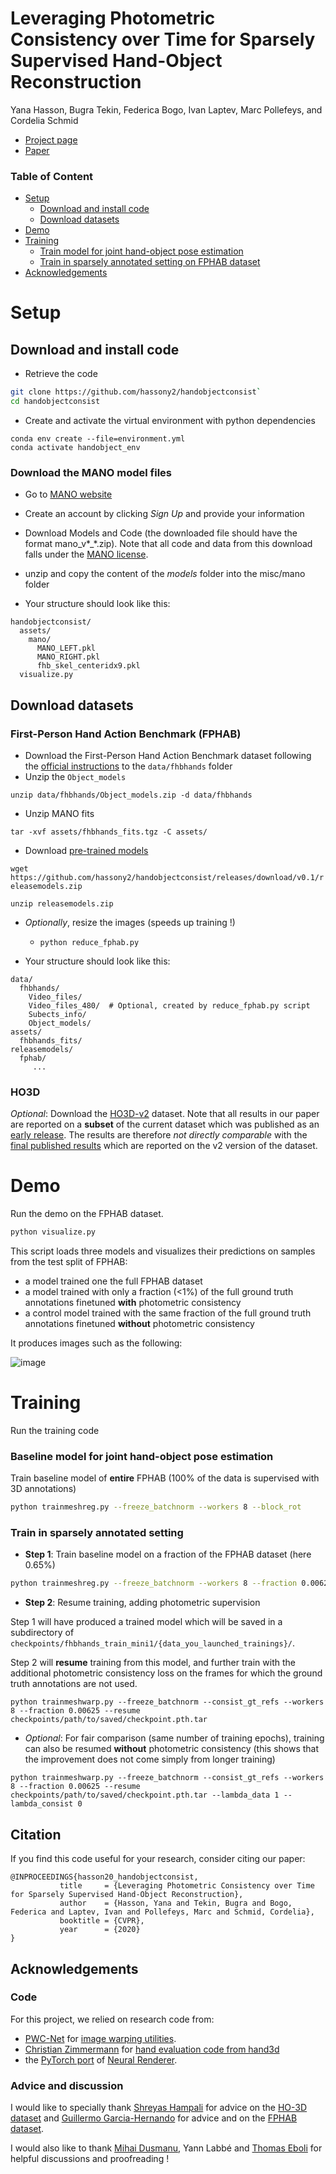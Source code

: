 # Leveraging Photometric Consistency over Time for Sparsely Supervised Hand-Object Reconstruction

Yana Hasson, Bugra Tekin, Federica Bogo, Ivan Laptev, Marc Pollefeys, and Cordelia Schmid

- [Project page](https://hassony2.github.io/handobjectconsist.html)
- [Paper](http://arxiv.org/abs/2004.13449)

### Table of Content

- [Setup](#setup)
  - [Download and install code](#download-and-install-code)
  - [Download datasets](#download-datasets)
- [Demo](#demo)
- [Training](#training)
  - [Train model for joint hand-object pose estimation](#baseline-model-for-joint-hand-object-pose-estimation)
  - [Train in sparsely annotated setting on FPHAB dataset](#train-in-sparsely-annotated-setting)
- [Acknowledgements](#acknowledgement)


# Setup

## Download and install code

- Retrieve the code
```sh
git clone https://github.com/hassony2/handobjectconsist`
cd handobjectconsist
```

- Create and activate the virtual environment with python dependencies
```
conda env create --file=environment.yml
conda activate handobject_env
```

### Download the MANO model files

- Go to [MANO website](http://mano.is.tue.mpg.de/)
- Create an account by clicking *Sign Up* and provide your information
- Download Models and Code (the downloaded file should have the format mano_v*_*.zip). Note that all code and data from this download falls under the [MANO license](http://mano.is.tue.mpg.de/license).
- unzip and copy the content of the *models* folder into the misc/mano folder


- Your structure should look like this:

```
handobjectconsist/
  assets/
    mano/
      MANO_LEFT.pkl
      MANO_RIGHT.pkl
      fhb_skel_centeridx9.pkl
  visualize.py
```

## Download datasets

### First-Person Hand Action Benchmark (FPHAB)

- Download the First-Person Hand Action Benchmark dataset following the [official instructions](https://github.com/guiggh/hand_pose_action) to the `data/fhbhands` folder
- Unzip the `Object_models`

`unzip data/fhbhands/Object_models.zip -d data/fhbhands`

- Unzip MANO fits

`tar -xvf assets/fhbhands_fits.tgz -C assets/`

- Download [pre-trained models](https://github.com/hassony2/handobjectconsist/releases/download/v0.1/releasemodels.zip)

`wget https://github.com/hassony2/handobjectconsist/releases/download/v0.1/releasemodels.zip`

`unzip releasemodels.zip`

- *Optionally*, resize the images (speeds up training !)
  - `python reduce_fphab.py`

- Your structure should look like this:

```
data/
  fhbhands/
    Video_files/
    Video_files_480/  # Optional, created by reduce_fphab.py script
    Subects_info/
    Object_models/
assets/
  fhbhands_fits/
releasemodels/
  fphab/
     ...
```

### HO3D

*Optional*: Download the [HO3D-v2](https://files.icg.tugraz.at/d/76661ed06445490ab21c/) dataset.
Note that all results in our paper are reported on a **subset** of the current dataset which was published as an [early release](https://arxiv.org/abs/1907.01481v1).
The results are therefore *not directly comparable* with the [final published results](https://arxiv.org/abs/1907.01481) which are reported on the v2 version of the dataset.

# Demo

Run the demo on the FPHAB dataset.

```sh
python visualize.py
```

This script loads three models and visualizes their predictions on samples from the test split of FPHAB:

- a model trained one the full FPHAB dataset
- a model trained with only a fraction (<1%) of the full ground truth annotations finetuned **with** photometric consistency
- a control model trained with the same fraction of the full ground truth annotations finetuned **without** photometric consistency

It produces images such as the following:

![image](readme_assets/with_and_without_photo_consist.png)


# Training

Run the training code

### Baseline model for joint hand-object pose estimation

Train baseline model of **entire** FPHAB (100% of the data is supervised with 3D annotations)

```sh
python trainmeshreg.py --freeze_batchnorm --workers 8 --block_rot
```

### Train in sparsely annotated setting


- **Step 1**: Train baseline model on a fraction of the FPHAB dataset (here 0.65%)

```sh
python trainmeshreg.py --freeze_batchnorm --workers 8 --fraction 0.00625 --eval_freq 50
```

- **Step 2**: Resume training, adding photometric supervision

Step 1 will have produced a trained model which will be saved in a subdirectory of `checkpoints/fhbhands_train_mini1/{data_you_launched_trainings}/`.

Step 2 will **resume** training from this model, and further train with the additional photometric consistency loss on the frames for which the ground truth annotations are not used.

`python trainmeshwarp.py --freeze_batchnorm --consist_gt_refs --workers 8 --fraction 0.00625 --resume checkpoints/path/to/saved/checkpoint.pth.tar`

- *Optional*: For fair comparison (same number of training epochs), training can also be resumed **without** photometric consistency (this shows that the improvement does not come simply from longer training)

`python trainmeshwarp.py --freeze_batchnorm --consist_gt_refs --workers 8 --fraction 0.00625 --resume checkpoints/path/to/saved/checkpoint.pth.tar --lambda_data 1 --lambda_consist 0`

## Citation

If you find this code useful for your research, consider citing our paper:

```
@INPROCEEDINGS{hasson20_handobjectconsist,
	       title     = {Leveraging Photometric Consistency over Time for Sparsely Supervised Hand-Object Reconstruction},
	       author    = {Hasson, Yana and Tekin, Bugra and Bogo, Federica and Laptev, Ivan and Pollefeys, Marc and Schmid, Cordelia},
	       booktitle = {CVPR},
	       year      = {2020}
}
```

## Acknowledgements

### Code

For this project, we relied on research code from:

- [PWC-Net](https://github.com/NVlabs/PWC-Net) for [image warping utilities](https://github.com/NVlabs/PwidthC-Net/blob/master/PyTorch/models/PWCNet.py#L139).
- [Christian Zimmermann](https://lmb.informatik.uni-freiburg.de/people/zimmermc/) for [hand evaluation code from hand3d](https://github.com/lmb-freiburg/hand3d)
- the [PyTorch port](https://github.com/daniilidis-group/neural_renderer) of [Neural Renderer](https://github.com/hiroharu-kato/neural_renderer).

### Advice and discussion

I would like to specially thank [Shreyas Hampali](https://www.tugraz.at/institute/icg/research/team-lepetit/people/shreyas-hampali/) for advice on the [HO-3D dataset](https://www.tugraz.at/institute/icg/research/team-lepetit/research-projects/hand-object-3d-pose-annotation/) and [Guillermo Garcia-Hernando](https://guiggh.github.io/) for advice and on the [FPHAB dataset](https://github.com/guiggh/hand_pose_action).

I would also like to thank [Mihai Dusmanu](https://dsmn.ml/), Yann Labbé and  [Thomas Eboli](https://twitter.com/ebolithomas?lang=en) for helpful discussions and proofreading !
